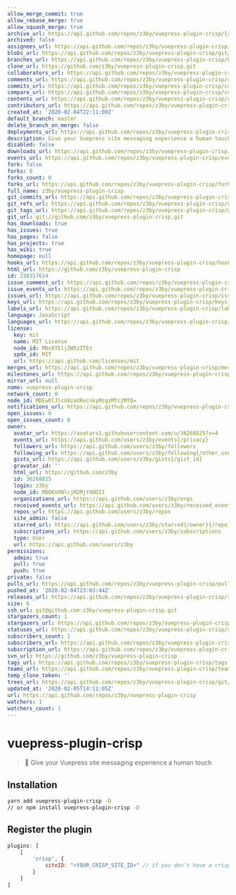 ```yaml
---
allow_merge_commit: true
allow_rebase_merge: true
allow_squash_merge: true
archive_url: https://api.github.com/repos/z3by/vuepress-plugin-crisp/{archive_format}{/ref}
archived: false
assignees_url: https://api.github.com/repos/z3by/vuepress-plugin-crisp/assignees{/user}
blobs_url: https://api.github.com/repos/z3by/vuepress-plugin-crisp/git/blobs{/sha}
branches_url: https://api.github.com/repos/z3by/vuepress-plugin-crisp/branches{/branch}
clone_url: https://github.com/z3by/vuepress-plugin-crisp.git
collaborators_url: https://api.github.com/repos/z3by/vuepress-plugin-crisp/collaborators{/collaborator}
comments_url: https://api.github.com/repos/z3by/vuepress-plugin-crisp/comments{/number}
commits_url: https://api.github.com/repos/z3by/vuepress-plugin-crisp/commits{/sha}
compare_url: https://api.github.com/repos/z3by/vuepress-plugin-crisp/compare/{base}...{head}
contents_url: https://api.github.com/repos/z3by/vuepress-plugin-crisp/contents/{+path}
contributors_url: https://api.github.com/repos/z3by/vuepress-plugin-crisp/contributors
created_at: '2020-02-04T22:11:09Z'
default_branch: master
delete_branch_on_merge: false
deployments_url: https://api.github.com/repos/z3by/vuepress-plugin-crisp/deployments
description: Give your Vuepress site messaging experience a human touch
disabled: false
downloads_url: https://api.github.com/repos/z3by/vuepress-plugin-crisp/downloads
events_url: https://api.github.com/repos/z3by/vuepress-plugin-crisp/events
fork: false
forks: 0
forks_count: 0
forks_url: https://api.github.com/repos/z3by/vuepress-plugin-crisp/forks
full_name: z3by/vuepress-plugin-crisp
git_commits_url: https://api.github.com/repos/z3by/vuepress-plugin-crisp/git/commits{/sha}
git_refs_url: https://api.github.com/repos/z3by/vuepress-plugin-crisp/git/refs{/sha}
git_tags_url: https://api.github.com/repos/z3by/vuepress-plugin-crisp/git/tags{/sha}
git_url: git://github.com/z3by/vuepress-plugin-crisp.git
has_downloads: true
has_issues: true
has_pages: false
has_projects: true
has_wiki: true
homepage: null
hooks_url: https://api.github.com/repos/z3by/vuepress-plugin-crisp/hooks
html_url: https://github.com/z3by/vuepress-plugin-crisp
id: 238317614
issue_comment_url: https://api.github.com/repos/z3by/vuepress-plugin-crisp/issues/comments{/number}
issue_events_url: https://api.github.com/repos/z3by/vuepress-plugin-crisp/issues/events{/number}
issues_url: https://api.github.com/repos/z3by/vuepress-plugin-crisp/issues{/number}
keys_url: https://api.github.com/repos/z3by/vuepress-plugin-crisp/keys{/key_id}
labels_url: https://api.github.com/repos/z3by/vuepress-plugin-crisp/labels{/name}
language: JavaScript
languages_url: https://api.github.com/repos/z3by/vuepress-plugin-crisp/languages
license:
  key: mit
  name: MIT License
  node_id: MDc6TGljZW5zZTEz
  spdx_id: MIT
  url: https://api.github.com/licenses/mit
merges_url: https://api.github.com/repos/z3by/vuepress-plugin-crisp/merges
milestones_url: https://api.github.com/repos/z3by/vuepress-plugin-crisp/milestones{/number}
mirror_url: null
name: vuepress-plugin-crisp
network_count: 0
node_id: MDEwOlJlcG9zaXRvcnkyMzgzMTc2MTQ=
notifications_url: https://api.github.com/repos/z3by/vuepress-plugin-crisp/notifications{?since,all,participating}
open_issues: 0
open_issues_count: 0
owner:
  avatar_url: https://avatars1.githubusercontent.com/u/36268825?v=4
  events_url: https://api.github.com/users/z3by/events{/privacy}
  followers_url: https://api.github.com/users/z3by/followers
  following_url: https://api.github.com/users/z3by/following{/other_user}
  gists_url: https://api.github.com/users/z3by/gists{/gist_id}
  gravatar_id: ''
  html_url: https://github.com/z3by
  id: 36268825
  login: z3by
  node_id: MDQ6VXNlcjM2MjY4ODI1
  organizations_url: https://api.github.com/users/z3by/orgs
  received_events_url: https://api.github.com/users/z3by/received_events
  repos_url: https://api.github.com/users/z3by/repos
  site_admin: false
  starred_url: https://api.github.com/users/z3by/starred{/owner}{/repo}
  subscriptions_url: https://api.github.com/users/z3by/subscriptions
  type: User
  url: https://api.github.com/users/z3by
permissions:
  admin: true
  pull: true
  push: true
private: false
pulls_url: https://api.github.com/repos/z3by/vuepress-plugin-crisp/pulls{/number}
pushed_at: '2020-02-04T23:03:44Z'
releases_url: https://api.github.com/repos/z3by/vuepress-plugin-crisp/releases{/id}
size: 6
ssh_url: git@github.com:z3by/vuepress-plugin-crisp.git
stargazers_count: 1
stargazers_url: https://api.github.com/repos/z3by/vuepress-plugin-crisp/stargazers
statuses_url: https://api.github.com/repos/z3by/vuepress-plugin-crisp/statuses/{sha}
subscribers_count: 1
subscribers_url: https://api.github.com/repos/z3by/vuepress-plugin-crisp/subscribers
subscription_url: https://api.github.com/repos/z3by/vuepress-plugin-crisp/subscription
svn_url: https://github.com/z3by/vuepress-plugin-crisp
tags_url: https://api.github.com/repos/z3by/vuepress-plugin-crisp/tags
teams_url: https://api.github.com/repos/z3by/vuepress-plugin-crisp/teams
temp_clone_token: ''
trees_url: https://api.github.com/repos/z3by/vuepress-plugin-crisp/git/trees{/sha}
updated_at: '2020-02-05T14:11:05Z'
url: https://api.github.com/repos/z3by/vuepress-plugin-crisp
watchers: 1
watchers_count: 1
---
```


# vuepress-plugin-crisp

> 💬 Give your Vuepress site messaging experience a human touch

## Installation

```bash
yarn add vuepress-plugin-crisp -D
// or npm install vuepress-plugin-crisp -D
```

## Register the plugin

```js
plugins: [
    [
        'crisp', {
            siteID: "<YOUR_CRISP_SITE_ID>" // if you don't have a crisp account go to <https://crisp.chat/en/> and create an account then get the website ID and put it here.
        }
    ]
]
```

